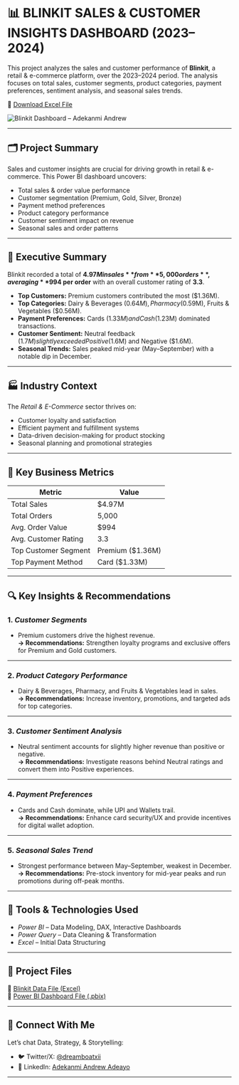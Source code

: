 # 📊 BLINKIT SALES & CUSTOMER INSIGHTS DASHBOARD (2023–2024)

This project analyzes the sales and customer performance of **Blinkit**, a retail & e-commerce platform, over the 2023–2024 period. The analysis focuses on total sales, customer segments, product categories, payment preferences, sentiment analysis, and seasonal sales trends.  

🔗 [Download Excel File](./data/Blinkit_Data.xlsx)  

![Blinkit Dashboard – Adekanmi Andrew](./images/Blinkit_Dashboard.png)

---

## 🗂 Project Summary

Sales and customer insights are crucial for driving growth in retail & e-commerce. This Power BI dashboard uncovers:  
- Total sales & order value performance  
- Customer segmentation (Premium, Gold, Silver, Bronze)  
- Payment method preferences  
- Product category performance  
- Customer sentiment impact on revenue  
- Seasonal sales and order patterns  

---

## 📌 Executive Summary  

Blinkit recorded a total of **$4.97M in sales** from **5,000 orders**, averaging **$994 per order** with an overall customer rating of **3.3**.  

- **Top Customers:** Premium customers contributed the most ($1.36M).  
- **Top Categories:** Dairy & Beverages ($0.64M), Pharmacy ($0.59M), Fruits & Vegetables ($0.56M).  
- **Payment Preferences:** Cards ($1.33M) and Cash ($1.23M) dominated transactions.  
- **Customer Sentiment:** Neutral feedback ($1.7M) slightly exceeded Positive ($1.6M) and Negative ($1.6M).  
- **Seasonal Trends:** Sales peaked mid-year (May–September) with a notable dip in December.  

---

## 🏭 Industry Context  

The *Retail & E-Commerce* sector thrives on:  
- Customer loyalty and satisfaction  
- Efficient payment and fulfillment systems  
- Data-driven decision-making for product stocking  
- Seasonal planning and promotional strategies  

---

## 🧮 Key Business Metrics  

| Metric              | Value   |
|---------------------|---------|
| Total Sales         | $4.97M  |
| Total Orders        | 5,000   |
| Avg. Order Value    | $994    |
| Avg. Customer Rating| 3.3     |
| Top Customer Segment| Premium ($1.36M) |
| Top Payment Method  | Card ($1.33M) |

---

## 🔍 Key Insights & Recommendations  

### 1. *Customer Segments*
- Premium customers drive the highest revenue.  
**→ Recommendations:** Strengthen loyalty programs and exclusive offers for Premium and Gold customers.  

---

### 2. *Product Category Performance*  
- Dairy & Beverages, Pharmacy, and Fruits & Vegetables lead in sales.  
**→ Recommendations:** Increase inventory, promotions, and targeted ads for top categories.  

---

### 3. *Customer Sentiment Analysis*  
- Neutral sentiment accounts for slightly higher revenue than positive or negative.  
**→ Recommendations:** Investigate reasons behind Neutral ratings and convert them into Positive experiences.  

---

### 4. *Payment Preferences*  
- Cards and Cash dominate, while UPI and Wallets trail.  
**→ Recommendations:** Enhance card security/UX and provide incentives for digital wallet adoption.  

---

### 5. *Seasonal Sales Trend*  
- Strongest performance between May–September, weakest in December.  
**→ Recommendations:** Pre-stock inventory for mid-year peaks and run promotions during off-peak months.  

---

## 📌 Tools & Technologies Used  

- *Power BI* – Data Modeling, DAX, Interactive Dashboards  
- *Power Query* – Data Cleaning & Transformation  
- *Excel* – Initial Data Structuring  

---

## 📁 Project Files  

📂 [Blinkit Data File (Excel)](./data/Blinkit_Data.xlsx)  
📂 [Power BI Dashboard File (.pbix)](./pbix/Blinkit_Dashboard.pbix)  

---

## 👋 Connect With Me  

Let’s chat Data, Strategy, & Storytelling:  
- 🐦 Twitter/X: [@dreamboatxii](https://x.com/dreamboatxii)  
- 💼 LinkedIn: [Adekanmi Andrew Adeayo](https://www.linkedin.com/in/andrew-adekanmi/)  

---
